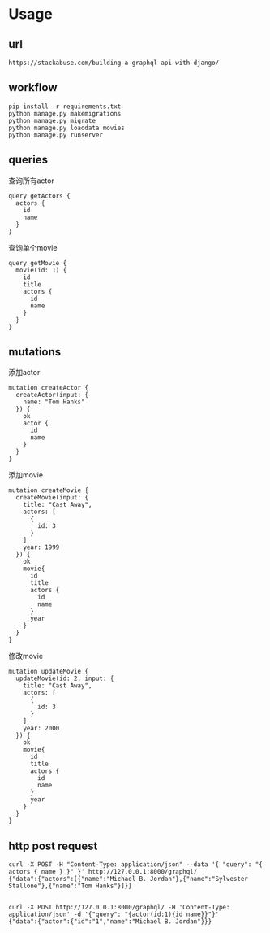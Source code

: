 # Usage

## url
`https://stackabuse.com/building-a-graphql-api-with-django/`

## workflow
```text
pip install -r requirements.txt
python manage.py makemigrations
python manage.py migrate
python manage.py loaddata movies
python manage.py runserver
```

## queries

查询所有actor
```text
query getActors {
  actors {
    id
    name
  }
}
```

查询单个movie
```text
query getMovie {
  movie(id: 1) {
    id
    title
    actors {
      id
      name
    }
  }
}
```

## mutations

添加actor
```text
mutation createActor {
  createActor(input: {
    name: "Tom Hanks"
  }) {
    ok
    actor {
      id
      name
    }
  }
}
```

添加movie
```text
mutation createMovie {
  createMovie(input: {
    title: "Cast Away",
    actors: [
      {
        id: 3
      }
    ]
    year: 1999
  }) {
    ok
    movie{
      id
      title
      actors {
        id
        name
      }
      year
    }
  }
}
```

修改movie
```text
mutation updateMovie {
  updateMovie(id: 2, input: {
    title: "Cast Away",
    actors: [
      {
        id: 3
      }
    ]
    year: 2000
  }) {
    ok
    movie{
      id
      title
      actors {
        id
        name
      }
      year
    }
  }
}
```

## http post request
```text
curl -X POST -H "Content-Type: application/json" --data '{ "query": "{ actors { name } }" }' http://127.0.0.1:8000/graphql/
{"data":{"actors":[{"name":"Michael B. Jordan"},{"name":"Sylvester Stallone"},{"name":"Tom Hanks"}]}}


curl -X POST http://127.0.0.1:8000/graphql/ -H 'Content-Type: application/json' -d '{"query": "{actor(id:1){id name}}"}'
{"data":{"actor":{"id":"1","name":"Michael B. Jordan"}}}
```
